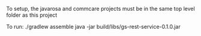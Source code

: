 To setup, the javarosa and commcare projects must be in the same top level folder as this project

To run:
./gradlew assemble
java -jar build/libs/gs-rest-service-0.1.0.jar
